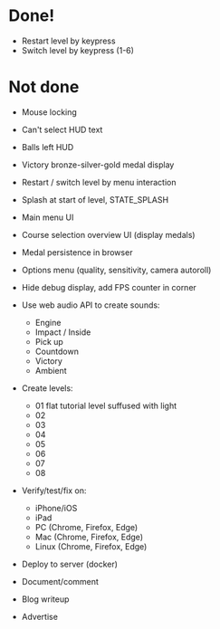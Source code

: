 # Done!

* Restart level by keypress
* Switch level by keypress (1-6)

# Not done

* Mouse locking
* Can't select HUD text
* Balls left HUD
* Victory bronze-silver-gold medal display
* Restart / switch level by menu interaction
* Splash at start of level, STATE_SPLASH
* Main menu UI
* Course selection overview UI (display medals)
* Medal persistence in browser
* Options menu (quality, sensitivity, camera autoroll)
* Hide debug display, add FPS counter in corner

* Use web audio API to create sounds:
  * Engine
  * Impact / Inside
  * Pick up
  * Countdown
  * Victory
  * Ambient

* Create levels:
  * 01 flat tutorial level suffused with light
  * 02
  * 03
  * 04
  * 05
  * 06
  * 07
  * 08

* Verify/test/fix on:
  * iPhone/iOS
  * iPad
  * PC (Chrome, Firefox, Edge)
  * Mac (Chrome, Firefox, Edge)
  * Linux (Chrome, Firefox, Edge)

* Deploy to server (docker)

* Document/comment
* Blog writeup
* Advertise